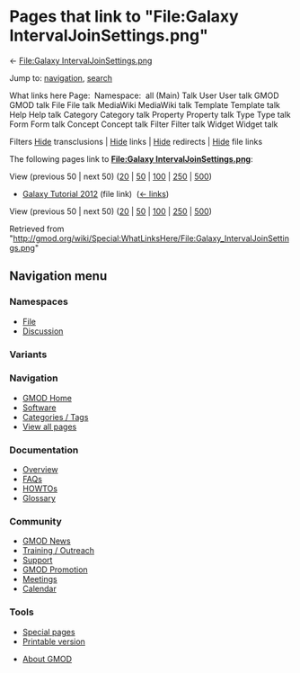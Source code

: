 <div id="mw-page-base" class="noprint">

</div>

<div id="mw-head-base" class="noprint">

</div>

<div id="content" class="mw-body" role="main">

<span id="top"></span>

<div id="mw-js-message" style="display:none;">

</div>



# <span dir="auto">Pages that link to "File:Galaxy IntervalJoinSettings.png"</span>

<div id="bodyContent">

<div id="contentSub">

← [File:Galaxy
IntervalJoinSettings.png](/wiki/File:Galaxy_IntervalJoinSettings.png "File:Galaxy IntervalJoinSettings.png")

</div>

<div id="jump-to-nav" class="mw-jump">

Jump to: [navigation](#mw-navigation), [search](#p-search)

</div>

<div id="mw-content-text">

What links here Page:  Namespace:  all (Main) Talk User User talk GMOD
GMOD talk File File talk MediaWiki MediaWiki talk Template Template talk
Help Help talk Category Category talk Property Property talk Type Type
talk Form Form talk Concept Concept talk Filter Filter talk Widget
Widget talk

Filters
[Hide](/mediawiki/index.php?title=Special:WhatLinksHere/File:Galaxy_IntervalJoinSettings.png&hidetrans=1 "Special:WhatLinksHere/File:Galaxy IntervalJoinSettings.png")
transclusions \|
[Hide](/mediawiki/index.php?title=Special:WhatLinksHere/File:Galaxy_IntervalJoinSettings.png&hidelinks=1 "Special:WhatLinksHere/File:Galaxy IntervalJoinSettings.png")
links \|
[Hide](/mediawiki/index.php?title=Special:WhatLinksHere/File:Galaxy_IntervalJoinSettings.png&hideredirs=1 "Special:WhatLinksHere/File:Galaxy IntervalJoinSettings.png")
redirects \|
[Hide](/mediawiki/index.php?title=Special:WhatLinksHere/File:Galaxy_IntervalJoinSettings.png&hideimages=1 "Special:WhatLinksHere/File:Galaxy IntervalJoinSettings.png")
file links

The following pages link to **[File:Galaxy
IntervalJoinSettings.png](/wiki/File:Galaxy_IntervalJoinSettings.png "File:Galaxy IntervalJoinSettings.png")**:

View (previous 50 \| next 50)
([20](/mediawiki/index.php?title=Special:WhatLinksHere/File:Galaxy_IntervalJoinSettings.png&limit=20 "Special:WhatLinksHere/File:Galaxy IntervalJoinSettings.png")
\|
[50](/mediawiki/index.php?title=Special:WhatLinksHere/File:Galaxy_IntervalJoinSettings.png&limit=50 "Special:WhatLinksHere/File:Galaxy IntervalJoinSettings.png")
\|
[100](/mediawiki/index.php?title=Special:WhatLinksHere/File:Galaxy_IntervalJoinSettings.png&limit=100 "Special:WhatLinksHere/File:Galaxy IntervalJoinSettings.png")
\|
[250](/mediawiki/index.php?title=Special:WhatLinksHere/File:Galaxy_IntervalJoinSettings.png&limit=250 "Special:WhatLinksHere/File:Galaxy IntervalJoinSettings.png")
\|
[500](/mediawiki/index.php?title=Special:WhatLinksHere/File:Galaxy_IntervalJoinSettings.png&limit=500 "Special:WhatLinksHere/File:Galaxy IntervalJoinSettings.png"))

- [Galaxy Tutorial
  2012](/wiki/Galaxy_Tutorial_2012 "Galaxy Tutorial 2012") (file link) ‎
  <span class="mw-whatlinkshere-tools">([←
  links](/mediawiki/index.php?title=Special:WhatLinksHere&target=Galaxy+Tutorial+2012 "Special:WhatLinksHere"))</span>

View (previous 50 \| next 50)
([20](/mediawiki/index.php?title=Special:WhatLinksHere/File:Galaxy_IntervalJoinSettings.png&limit=20 "Special:WhatLinksHere/File:Galaxy IntervalJoinSettings.png")
\|
[50](/mediawiki/index.php?title=Special:WhatLinksHere/File:Galaxy_IntervalJoinSettings.png&limit=50 "Special:WhatLinksHere/File:Galaxy IntervalJoinSettings.png")
\|
[100](/mediawiki/index.php?title=Special:WhatLinksHere/File:Galaxy_IntervalJoinSettings.png&limit=100 "Special:WhatLinksHere/File:Galaxy IntervalJoinSettings.png")
\|
[250](/mediawiki/index.php?title=Special:WhatLinksHere/File:Galaxy_IntervalJoinSettings.png&limit=250 "Special:WhatLinksHere/File:Galaxy IntervalJoinSettings.png")
\|
[500](/mediawiki/index.php?title=Special:WhatLinksHere/File:Galaxy_IntervalJoinSettings.png&limit=500 "Special:WhatLinksHere/File:Galaxy IntervalJoinSettings.png"))

</div>

<div class="printfooter">

Retrieved from
"<http://gmod.org/wiki/Special:WhatLinksHere/File:Galaxy_IntervalJoinSettings.png>"

</div>

<div id="catlinks" class="catlinks catlinks-allhidden">

</div>

<div class="visualClear">

</div>

</div>

</div>

<div id="mw-navigation">

## Navigation menu

<div id="mw-head">



<div id="left-navigation">

<div id="p-namespaces" class="vectorTabs" role="navigation"
aria-labelledby="p-namespaces-label">

### Namespaces

- <span id="ca-nstab-image"><a href="/wiki/File:Galaxy_IntervalJoinSettings.png" accesskey="c"
  title="View the file page [c]">File</a></span>
- <span id="ca-talk"><a
  href="/mediawiki/index.php?title=File_talk:Galaxy_IntervalJoinSettings.png&amp;action=edit&amp;redlink=1"
  accesskey="t"
  title="Discussion about the content page [t]">Discussion</a></span>

</div>

<div id="p-variants" class="vectorMenu emptyPortlet" role="navigation"
aria-labelledby="p-variants-label">

### 

### Variants[](#)

<div class="menu">

</div>

</div>

</div>





</div>

</div>

</div>

<div id="mw-panel">

<div id="p-logo" role="banner">

<a href="/wiki/Main_Page"
style="background-image: url(http://gmod.org/images/GMOD-cogs.png);"
title="Visit the main page"></a>

</div>

<div id="p-Navigation" class="portal" role="navigation"
aria-labelledby="p-Navigation-label">

### Navigation

<div class="body">

- <span id="n-GMOD-Home">[GMOD Home](/wiki/Main_Page)</span>
- <span id="n-Software">[Software](/wiki/GMOD_Components)</span>
- <span id="n-Categories-.2F-Tags">[Categories /
  Tags](/wiki/Categories)</span>
- <span id="n-View-all-pages">[View all
  pages](/wiki/Special:AllPages)</span>

</div>

</div>

<div id="p-Documentation" class="portal" role="navigation"
aria-labelledby="p-Documentation-label">

### Documentation

<div class="body">

- <span id="n-Overview">[Overview](/wiki/Overview)</span>
- <span id="n-FAQs">[FAQs](/wiki/Category:FAQ)</span>
- <span id="n-HOWTOs">[HOWTOs](/wiki/Category:HOWTO)</span>
- <span id="n-Glossary">[Glossary](/wiki/Glossary)</span>

</div>

</div>

<div id="p-Community" class="portal" role="navigation"
aria-labelledby="p-Community-label">

### Community

<div class="body">

- <span id="n-GMOD-News">[GMOD News](/wiki/GMOD_News)</span>
- <span id="n-Training-.2F-Outreach">[Training /
  Outreach](/wiki/Training_and_Outreach)</span>
- <span id="n-Support">[Support](/wiki/Support)</span>
- <span id="n-GMOD-Promotion">[GMOD
  Promotion](/wiki/GMOD_Promotion)</span>
- <span id="n-Meetings">[Meetings](/wiki/Meetings)</span>
- <span id="n-Calendar">[Calendar](/wiki/Calendar)</span>

</div>

</div>

<div id="p-tb" class="portal" role="navigation"
aria-labelledby="p-tb-label">

### Tools

<div class="body">

- <span id="t-specialpages"><a href="/wiki/Special:SpecialPages" accesskey="q"
  title="A list of all special pages [q]">Special pages</a></span>
- <span id="t-print"><a
  href="/mediawiki/index.php?title=Special:WhatLinksHere/File:Galaxy_IntervalJoinSettings.png&amp;printable=yes"
  rel="alternate" accesskey="p"
  title="Printable version of this page [p]">Printable version</a></span>

</div>

</div>

</div>

</div>

<div id="footer" role="contentinfo">

- <span id="footer-places-about">[About
  GMOD](/wiki/GMOD:About "GMOD:About")</span>

<!-- -->






</div>
